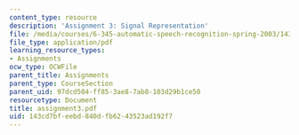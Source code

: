 ```yaml
---
content_type: resource
description: 'Assignment 3: Signal Representation'
file: /media/courses/6-345-automatic-speech-recognition-spring-2003/143cd7bfeebd840dfb6243523ad192f7_assignment3.pdf
file_type: application/pdf
learning_resource_types:
- Assignments
ocw_type: OCWFile
parent_title: Assignments
parent_type: CourseSection
parent_uid: 97dcd504-ff85-3ae8-7ab8-103d29b1ce50
resourcetype: Document
title: assignment3.pdf
uid: 143cd7bf-eebd-840d-fb62-43523ad192f7
---
```

